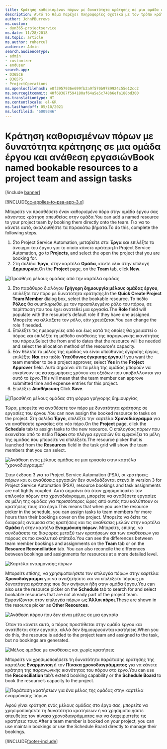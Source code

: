 ```yaml
---
title: Κράτηση καθορισμένων πόρων με δυνατότητα κράτησης σε μια ομάδα έργου και ανάθεση εργασιών
description: Αυτό το θέμα παρέχει πληροφορίες σχετικά με τον τρόπο κράτησης καθορισμένων πόρων σε ομάδες εργασίας και την ανάθεσή τους σε εργασίες.
author: JohnPBurrows
ms.custom:
- dyn365-projectservice
ms.date: 11/28/2018
ms.topic: article
ms.author: ruhercul
audience: Admin
search.audienceType:
- admin
- customizer
- enduser
search.app:
- D365CE
- D365PS
- ProjectOperations
ms.openlocfilehash: e0f3957936e699fb2a9f570b9789924c55e12cc2
ms.sourcegitcommit: 40f68387f594180af64a5e5c748b6efa188bd300
ms.translationtype: HT
ms.contentlocale: el-GR
ms.lasthandoff: 05/10/2021
ms.locfileid: "6009346"
---
```

# <a name="book-named-bookable-resources-to-a-project-team-and-assign-tasks"></a><span data-ttu-id="b470c-103">Κράτηση καθορισμένων πόρων με δυνατότητα κράτησης σε μια ομάδα έργου και ανάθεση εργασιών</span><span class="sxs-lookup"><span data-stu-id="b470c-103">Book named bookable resources to a project team and assign tasks</span></span> 

[!include [banner](../includes/psa-now-project-operations.md)]

[!INCLUDE[cc-applies-to-psa-app-3.x](../includes/cc-applies-to-psa-app-3x.md)]

<span data-ttu-id="b470c-104">Μπορείτε να προσθέσετε έναν καθορισμένο πόρο στην ομάδα έργου σας κάνοντας κράτηση απευθείας στην ομάδα.</span><span class="sxs-lookup"><span data-stu-id="b470c-104">You can  add a named resource to your project team by booking them directly onto the team.</span></span> <span data-ttu-id="b470c-105">Για να το κάνετε αυτό, ακολουθήστε τα παρακάτω βήματα.</span><span class="sxs-lookup"><span data-stu-id="b470c-105">To do this, complete the following steps.</span></span>

1. <span data-ttu-id="b470c-106">Στο Project Service Automation, μεταβείτε στα **Έργα** και επιλέξτε το άνοιγμα του έργου για το οποίο κάνετε κράτηση.</span><span class="sxs-lookup"><span data-stu-id="b470c-106">In  Project Service Automation, go to **Projects**, and select the open the project that you are booking for.</span></span>
2. <span data-ttu-id="b470c-107">Στη σελίδα **Έργο**, στην καρτέλα **Ομάδα**, κάντε κλικ στην επιλογή **Δημιουργία**.</span><span class="sxs-lookup"><span data-stu-id="b470c-107">On the **Project** page, on the **Team** tab, click **New**.</span></span> 

![Προσθήκη μέλους ομάδας από την καρτέλα ομάδας](media/RM-how-to-1.png)

3. <span data-ttu-id="b470c-109">Στο παράθυρο διαλόγου **Γρήγορη δημιουργία μέλους ομάδας έργου**, επιλέξτε τον πόρο με δυνατότητα κράτησης.</span><span class="sxs-lookup"><span data-stu-id="b470c-109">In the **Quick Create Project Team Member** dialog box, select the bookable resource.</span></span> <span data-ttu-id="b470c-110">Το πεδίο **Ρόλος** θα συμπληρωθεί με τον προεπιλεγμένο ρόλο του πόρου, σε περίπτωση που του έχει ανατεθεί μια εργασία.</span><span class="sxs-lookup"><span data-stu-id="b470c-110">The **Role** field will populate with the resource's default role if they have one assigned.</span></span> <span data-ttu-id="b470c-111">Μπορείτε να αλλάξετε τον ρόλο, εάν χρειάζεται.</span><span class="sxs-lookup"><span data-stu-id="b470c-111">You can change the role if needed.</span></span> 
4. <span data-ttu-id="b470c-112">Επιλέξτε τις ημερομηνίες από και έως κατά τις οποίες θα χρειαστεί ο πόρος και επιλέξτε τη μέθοδο ανάθεσης της παραγωγικής ικανότητας του πόρου.</span><span class="sxs-lookup"><span data-stu-id="b470c-112">Select the from and to dates that the resource will be needed and select the allocation method of the resource's capacity.</span></span> 
5. <span data-ttu-id="b470c-113">Εάν θέλετε το μέλος της ομάδας να είναι υπεύθυνος έγκρισης έργου, επιλέξτε **Ναι** στο πεδίο **Υπεύθυνος έγκρισης έργου**.</span><span class="sxs-lookup"><span data-stu-id="b470c-113">If you want the team member to be a project approver, select **Yes** in the **Project Approver** field.</span></span> <span data-ttu-id="b470c-114">Αυτό σημαίνει ότι τα μέλη της ομάδας μπορούν να εγκρίνουν τις καταχωρήσεις χρόνου και εξόδων που υποβάλλονται για αυτό το έργο.</span><span class="sxs-lookup"><span data-stu-id="b470c-114">This will mean that the team member can approve submitted time and expense entries for this project.</span></span> 
6. <span data-ttu-id="b470c-115">Επιλέξτε **Αποθήκευση**.</span><span class="sxs-lookup"><span data-stu-id="b470c-115">Click **Save**.</span></span>

![Προσθήκη μέλους ομάδας στη φόρμα γρήγορης δημιουργίας](media/RM-how-to-2.png)


<span data-ttu-id="b470c-117">Τώρα, μπορείτε να αναθέσετε τον πόρο με δυνατότητα κράτησης σε εργασίες του έργου.</span><span class="sxs-lookup"><span data-stu-id="b470c-117">You can now assign the booked resource to tasks on the project.</span></span> <span data-ttu-id="b470c-118">Στη σελίδα **Έργο**, επιλέξτε την καρτέλα **Χρονοδιάγραμμα** για να αναθέσετε εργασίες στο νέο πόρο.</span><span class="sxs-lookup"><span data-stu-id="b470c-118">On the **Project** page, click the **Schedule** tab to assign tasks to the new resource.</span></span> <span data-ttu-id="b470c-119">Ο επιλογέας πόρων που εκκινείται από το πεδίο **Πόροι** στο πλέγμα εργασιών θα εμφανίζει τα μέλη της ομάδας που μπορείτε να επιλέξετε.</span><span class="sxs-lookup"><span data-stu-id="b470c-119">The resource picker that is launched from the **Resources** field in the task grid will show the team members that you can select.</span></span>

![Ανάθεση ενός μέλους ομάδας σε μια εργασία στην καρτέλα "χρονοδιάγραμμα"](media/RM-how-to-3.png)

<span data-ttu-id="b470c-121">Στην έκδοση 3 για το Project Service Automation (PSA), οι κρατήσεις πόρων και οι αναθέσεις εργασιών δεν συνδυάζονται στενά.</span><span class="sxs-lookup"><span data-stu-id="b470c-121">In version 3 for Project Service Automation (PSA), resource bookings and task assignments are not tightly coupled.</span></span> <span data-ttu-id="b470c-122">Αυτό σημαίνει ότι όταν χρησιμοποιείτε τον επιλογέα πόρων στο χρονοδιάγραμμα, μπορείτε να αναθέσετε εργασίες σε μέλη της ομάδας για περισσότερες ώρες από αυτές που καλύπτουν οι κρατήσεις τους στο έργο.</span><span class="sxs-lookup"><span data-stu-id="b470c-122">This means that when you use the resource picker in the schedule, you can assign tasks to team members for more hours than their bookings cover on the project.</span></span>
<span data-ttu-id="b470c-123">Μπορείτε να δείτε τις διαφορές ανάμεσα στις κρατήσεις και τις αναθέσεις μελών στην καρτέλα **Ομάδα** ή στην καρτέλα **Εναρμόνιση πόρων**. Μπορείτε, επίσης, να συνδυάσετε τις διαφορές μεταξύ των κρατήσεων και των αναθέσεων για πόρους σε πιο αναλυτικό επίπεδο.</span><span class="sxs-lookup"><span data-stu-id="b470c-123">You can see the differences between team member bookings and assignments on the **Team** tab or on the **Resource Reconciliation** tab. You can also reconcile the differences between bookings and assignments for resources at a more detailed level.</span></span>

![Καρτέλα εναρμόνισης πόρων](media/RM-how-to-4.png)

<span data-ttu-id="b470c-125">Μπορείτε επίσης, να χρησιμοποιήσετε τον επιλογέα πόρων στην καρτέλα **Χρονοδιάγραμμα** για να αναζητήσετε και να επιλέξετε πόρους με δυνατότητα κράτησης που δεν ανήκουν ήδη στην ομάδα έργου.</span><span class="sxs-lookup"><span data-stu-id="b470c-125">You can also use the resource picker on the **Schedule** tab to search for and select bookable resources that are not already part of the project team.</span></span> <span data-ttu-id="b470c-126">Εμφανίζονται στον επιλογέα πόρων ως **Άλλοι πόροι**.</span><span class="sxs-lookup"><span data-stu-id="b470c-126">These are shown in the resource picker as **Other Resources**.</span></span>

![Ανάθεση πόρου που δεν είναι μέλος σε μια εργασία](media/RM-how-to-5.png)

<span data-ttu-id="b470c-128">Όταν το κάνετε αυτό, ο πόρος προστίθεται στην ομάδα έργου και ανατίθεται στην εργασία, αλλά δεν δημιουργούνται κρατήσεις.</span><span class="sxs-lookup"><span data-stu-id="b470c-128">When you do this, the resource is added to the project team and assigned to the task, but no bookings are generated.</span></span>

![Μέλος ομάδας με αναθέσεις και χωρίς κρατήσεις](media/RM-how-to-6.png)

<span data-ttu-id="b470c-130">Μπορείτε να χρησιμοποιήσετε τη δυνατότητα παράτασης κράτησης της καρτέλας **Εναρμόνιση** ή τον **Πίνακα χρονοδιαγράμματος** για να κάνετε κράτηση της παραγωγικής ικανότητας του πόρου στο έργο.</span><span class="sxs-lookup"><span data-stu-id="b470c-130">You can use the **Reconciliation** tab’s extend booking capability or the **Schedule Board** to book the resource’s capacity to the project.</span></span>

![Παράταση κρατήσεων για ένα μέλος της ομάδας στην καρτέλα εναρμόνισης πόρων](media/RM-how-to-7.png)

<span data-ttu-id="b470c-132">Αφού γίνει κράτηση ενός μέλους ομάδας στο έργο σας, μπορείτε να χρησιμοποιήσετε τη δυνατότητα κρατήσεων ή να χρησιμοποιήσετε απευθείας τον πίνακα χρονοδιαγράμματος για να διαχειριστείτε τις κρατήσεις τους.</span><span class="sxs-lookup"><span data-stu-id="b470c-132">After a team member is booked on your project, you can use maintain bookings or use the Schedule Board directly to manage their bookings.</span></span>


[!INCLUDE[footer-include](../includes/footer-banner.md)]